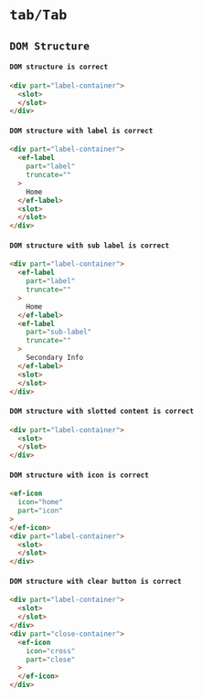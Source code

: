 # `tab/Tab`

## `DOM Structure`

####   `DOM structure is correct`

```html
<div part="label-container">
  <slot>
  </slot>
</div>

```

####   `DOM structure with label is correct`

```html
<div part="label-container">
  <ef-label
    part="label"
    truncate=""
  >
    Home
  </ef-label>
  <slot>
  </slot>
</div>

```

####   `DOM structure with sub label is correct`

```html
<div part="label-container">
  <ef-label
    part="label"
    truncate=""
  >
    Home
  </ef-label>
  <ef-label
    part="sub-label"
    truncate=""
  >
    Secondary Info
  </ef-label>
  <slot>
  </slot>
</div>

```

####   `DOM structure with slotted content is correct`

```html
<div part="label-container">
  <slot>
  </slot>
</div>

```

####   `DOM structure with icon is correct`

```html
<ef-icon
  icon="home"
  part="icon"
>
</ef-icon>
<div part="label-container">
  <slot>
  </slot>
</div>

```

####   `DOM structure with clear button is correct`

```html
<div part="label-container">
  <slot>
  </slot>
</div>
<div part="close-container">
  <ef-icon
    icon="cross"
    part="close"
  >
  </ef-icon>
</div>

```

